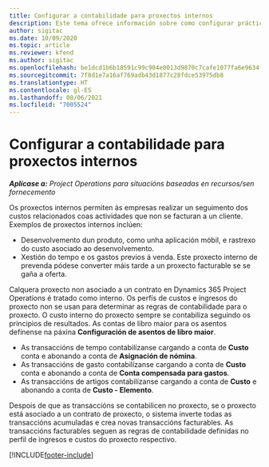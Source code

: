 ```yaml
---
title: Configurar a contabilidade para proxectos internos
description: Este tema ofrece información sobre como configurar prácticas de contabilidade para proxectos internos en Project Operations.
author: sigitac
ms.date: 10/09/2020
ms.topic: article
ms.reviewer: kfend
ms.author: sigitac
ms.openlocfilehash: be1dcd1b6b18591c99c904e0013d9870c7cafe1077fa6e9634f2e9f495190848
ms.sourcegitcommit: 7f8d1e7a16af769adb43d1877c28fdce53975db8
ms.translationtype: HT
ms.contentlocale: gl-ES
ms.lasthandoff: 08/06/2021
ms.locfileid: "7005524"
---
```

# <a name="configure-accounting-for-internal-projects"></a>Configurar a contabilidade para proxectos internos

_**Aplícase a:** Project Operations para situacións baseadas en recursos/sen fornecemento_

Os proxectos internos permiten ás empresas realizar un seguimento dos custos relacionados coas actividades que non se facturan a un cliente. Exemplos de proxectos internos inclúen:

- Desenvolvemento dun produto, como unha aplicación móbil, e rastrexo do custo asociado ao desenvolvemento.
- Xestión do tempo e os gastos previos á venda. Este proxecto interno de prevenda pódese converter máis tarde a un proxecto facturable se se gaña a oferta.

Calquera proxecto non asociado a un contrato en Dynamics 365 Project Operations é tratado como interno. Os perfís de custos e ingresos do proxecto non se usan para determinar as regras de contabilidade para o proxecto. O custo interno do proxecto sempre se contabiliza seguindo os principios de resultados. As contas de libro maior para os asentos defínense na páxina **Configuración de asentos de libro maior**.

- As transaccións de tempo contabilízanse cargando a conta de **Custo** conta e abonando a conta de **Asignación de nómina**.
- As transaccións de gasto contabilízanse cargando a conta de **Custo** conta e abonando a conta de **Conta compensada para gastos**.
- As transaccións de artigos contabilízanse cargando a conta de **Custo** e abonando a conta de **Custo - Elemento**.

Despois de que as transaccións se contabilicen no proxecto, se o proxecto está asociado a un contrato de proxecto, o sistema inverte todas as transaccións acumuladas e crea novas transaccións facturables. As transaccións facturables seguen as regras de contabilidade definidas no perfil de ingresos e custos do proxecto respectivo.




[!INCLUDE[footer-include](../includes/footer-banner.md)]
